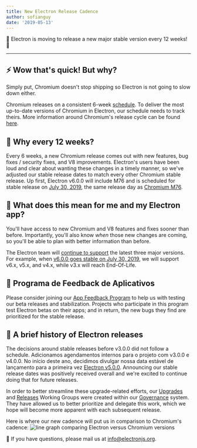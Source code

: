 ```yaml
---
title: New Electron Release Cadence
author: sofianguy
date: '2019-05-13'
---
```


🎉 Electron is moving to release a new major stable version every 12 weeks! 🎉

---

## ⚡️ Wow that's quick! But why?

Simply put, Chromium doesn't stop shipping so Electron is not going to slow down either.

Chromium releases on a consistent 6-week [schedule](https://www.chromium.org/developers/calendar). To deliver the most up-to-date versions of Chromium in Electron, our schedule needs to track theirs. More information around Chromium's release cycle can be found [here](https://chromium.googlesource.com/chromium/src/+/master/docs/process/release_cycle.md).

## 🚀 Why every 12 weeks?

Every 6 weeks, a new Chromium release comes out with new features, bug fixes / security fixes, and V8 improvements. Electron's users have been loud and clear about wanting these changes in a timely manner, so we've adjusted our stable release dates to match every other Chromium stable release. Up first, Electron v6.0.0 will include M76 and is scheduled for stable release on [July 30, 2019](https://electronjs.org/docs/tutorial/electron-timelines#600-release-schedule), the same release day as [Chromium M76](https://www.chromestatus.com/features/schedule).

## 🚧 What does this mean for me and my Electron app?

You'll have access to new Chromium and V8 features and fixes sooner than before. Importantly, you'll also know _when_ those new changes are coming, so you'll be able to plan with better information than before.

The Electron team will [continue to support](https://electronjs.org/docs/tutorial/support#supported-versions) the latest three major versions. For example, when [v6.0.0 goes stable on July 30, 2019](https://electronjs.org/docs/tutorial/electron-timelines#600-release-schedule), we will support v6.x, v5.x, and v4.x, while v3.x will reach End-Of-Life.

## 💬 Programa de Feedback de Aplicativos

Please consider joining our [App Feedback Program](https://electronjs.org/blog/app-feedback-program) to help us with testing our beta releases and stabilization. Projects who participate in this program test Electron betas on their apps; and in return, the new bugs they find are prioritized for the stable release.

## 📝 A brief history of Electron releases

The decisions around stable releases before v3.0.0 did not follow a schedule. Adicionamos agendamentos internos para o projeto com v3.0.0 e v4.0.0. No início deste ano, decidimos divulgar nossa data estável de lançamento para a primeira vez [Electron v5.0.0](https://electronjs.org/blog/electron-5-0-timeline). Announcing our stable release dates was positively received overall and we're excited to continue doing that for future releases.

In order to better streamline these upgrade-related efforts, our [Upgrades](https://github.com/electron/governance/tree/master/wg-upgrades) and [Releases](https://github.com/electron/governance/tree/master/wg-releases) Working Groups were created within our [Governance](https://electronjs.org/blog/governance) system. They have allowed us to better prioritize and delegate this work, which we hope will become more apparent with each subsequent release.

Here is where our new cadence will put us in comparison to Chromium's cadence:
<img alt="line graph comparing Electron versus Chromium versions" src="https://user-images.githubusercontent.com/2138661/57543187-86340700-7308-11e9-9745-a9371bb29275.png" />

📨 If you have questions, please mail us at [info@electronjs.org](mailto:info@electronjs.org).
